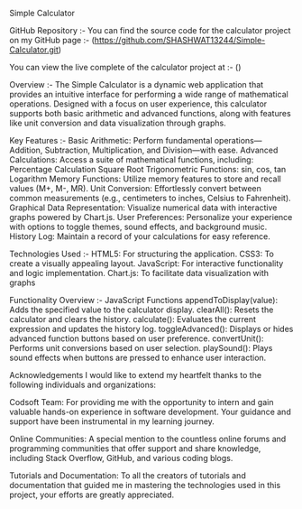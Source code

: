 Simple Calculator 

GitHub Repository :-
You can find the source code for the calculator project on my GitHub page :- (https://github.com/SHASHWAT13244/Simple-Calculator.git)

You can view the live complete of the calculator project at :- ()

Overview :-
The Simple Calculator is a dynamic web application that provides an intuitive interface for performing a wide range of mathematical operations. Designed with a focus on user experience, this calculator supports both basic arithmetic and advanced functions, along with features like unit conversion and data visualization through graphs.

Key Features :-
Basic Arithmetic: Perform fundamental operations—Addition, Subtraction, Multiplication, and Division—with ease.
Advanced Calculations: Access a suite of mathematical functions, including:
Percentage Calculation
Square Root
Trigonometric Functions: sin, cos, tan
Logarithm
Memory Functions: Utilize memory features to store and recall values (M+, M-, MR).
Unit Conversion: Effortlessly convert between common measurements (e.g., centimeters to inches, Celsius to Fahrenheit).
Graphical Data Representation: Visualize numerical data with interactive graphs powered by Chart.js.
User Preferences: Personalize your experience with options to toggle themes, sound effects, and background music.
History Log: Maintain a record of your calculations for easy reference.

Technologies Used :- 
HTML5: For structuring the application.
CSS3: To create a visually appealing layout.
JavaScript: For interactive functionality and logic implementation.
Chart.js: To facilitate data visualization with graphs

Functionality Overview :- 
JavaScript Functions
appendToDisplay(value): Adds the specified value to the calculator display.
clearAll(): Resets the calculator and clears the history.
calculate(): Evaluates the current expression and updates the history log.
toggleAdvanced(): Displays or hides advanced function buttons based on user preference.
convertUnit(): Performs unit conversions based on user selection.
playSound(): Plays sound effects when buttons are pressed to enhance user interaction.

Acknowledgements
I would like to extend my heartfelt thanks to the following individuals and organizations:

Codsoft Team: For providing me with the opportunity to intern and gain valuable hands-on experience in software development. Your guidance and support have been instrumental in my learning journey.

Online Communities: A special mention to the countless online forums and programming communities that offer support and share knowledge, including Stack Overflow, GitHub, and various coding blogs.

Tutorials and Documentation: To all the creators of tutorials and documentation that guided me in mastering the technologies used in this project, your efforts are greatly appreciated.
